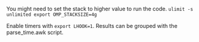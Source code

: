 You might need to set the stack to higher value to run the code.
`
ulimit -s unlimited
export OMP_STACKSIZE=4g
`

Enable timers with `export LHOOK=1`. Results can be grouped with the parse_time.awk script.
